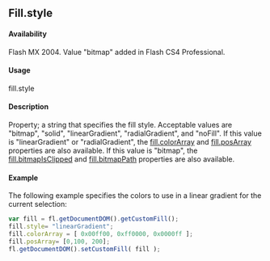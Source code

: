 ## Fill.style

#### Availability

Flash MX 2004. Value "bitmap" added in Flash CS4 Professional.

#### Usage

fill.style

#### Description

Property; a string that specifies the fill style. Acceptable values are "bitmap", "solid", "linearGradient", "radialGradient", and "noFill".
If this value is "linearGradient" or "radialGradient", the [fill.colorArray](../Fill_object/fill3.md) and [fill.posArray](../Fill_object/fill8.md) properties are also available. If this value is "bitmap", the [fill.bitmapIsClipped](../Fill_object/fill.md) and [fill.bitmapPath](../Fill_object/fill1.md) properties are also available.

#### Example

The following example specifies the colors to use in a linear gradient for the current selection:

```javascript
var fill = fl.getDocumentDOM().getCustomFill();
fill.style= "linearGradient";
fill.colorArray = [ 0x00ff00, 0xff0000, 0x0000ff ];
fill.posArray= [0,100, 200];
fl.getDocumentDOM().setCustomFill( fill );
```